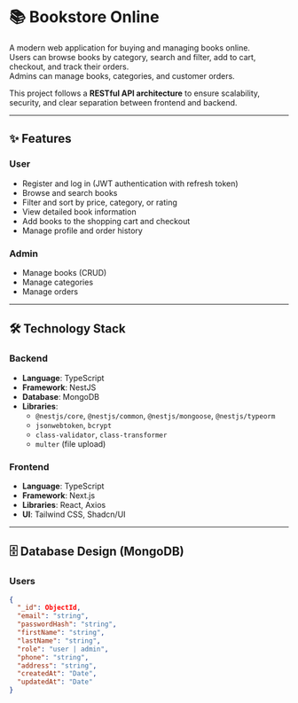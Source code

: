 # 📚 Bookstore Online

A modern web application for buying and managing books online.  
Users can browse books by category, search and filter, add to cart, checkout, and track their orders.  
Admins can manage books, categories, and customer orders.  

This project follows a **RESTful API architecture** to ensure scalability, security, and clear separation between frontend and backend.

---

## ✨ Features

### User
- Register and log in (JWT authentication with refresh token)
- Browse and search books
- Filter and sort by price, category, or rating
- View detailed book information
- Add books to the shopping cart and checkout
- Manage profile and order history

### Admin
- Manage books (CRUD)
- Manage categories
- Manage orders

---

## 🛠 Technology Stack

### Backend
- **Language**: TypeScript  
- **Framework**: NestJS  
- **Database**: MongoDB  
- **Libraries**: 
  - `@nestjs/core`, `@nestjs/common`, `@nestjs/mongoose`, `@nestjs/typeorm`  
  - `jsonwebtoken`, `bcrypt`  
  - `class-validator`, `class-transformer`  
  - `multer` (file upload)  

### Frontend
- **Language**: TypeScript  
- **Framework**: Next.js  
- **Libraries**: React, Axios  
- **UI**: Tailwind CSS, Shadcn/UI  

---

## 🗄 Database Design (MongoDB)

### Users
```json
{
  "_id": ObjectId,
  "email": "string",
  "passwordHash": "string",
  "firstName": "string",
  "lastName": "string",
  "role": "user | admin",
  "phone": "string",
  "address": "string",
  "createdAt": "Date",
  "updatedAt": "Date"
}
